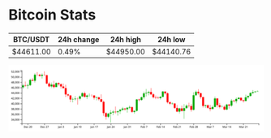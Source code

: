 # Bitcoin Stats

BTC/USDT|24h change|24h high|24h low|
|---|---|---|---|
|$44611.00|0.49%|$44950.00|$44140.76|

<img src="./chart.svg">
